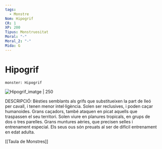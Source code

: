 ```yaml
---
tags:
  - Monstre
Nom: Hipogrif
CR: 1
XP: 200
Tipus: Monstruositat
Moral: "-"
Moral_2: "-"
Mida: G
---
```

# Hipogrif

```statblock
monster: Hipogrif
```

![Hipogrif_imatge | 250](https://www.dndbeyond.com/avatars/thumbnails/30788/724/1000/1000/638062180295344327.png)

DESCRIPCIÓ: 
Bèsties semblants als grifs que substitueixen la part de lleó per cavall, i tenen menor intel·ligència. Solen ser reclusives, i poden caçar humanoides. Grans caçadors, també ataquen en picat aquells que traspassen el seu territori. Solen viure en planures tropicals, en grups de dos o tres parelles. Grans muntures aèries, que precisen selles i entrenament especial. Els seus ous són preuats al ser de difícil entrenament en edat adulta.

[[Taula de Monstres]]